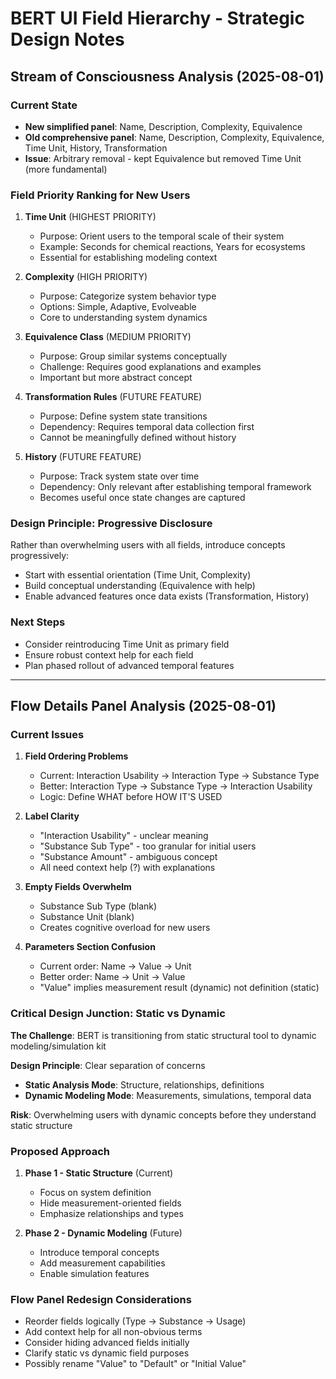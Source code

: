 # BERT UI Field Hierarchy - Strategic Design Notes

## Stream of Consciousness Analysis (2025-08-01)

### Current State
- **New simplified panel**: Name, Description, Complexity, Equivalence
- **Old comprehensive panel**: Name, Description, Complexity, Equivalence, Time Unit, History, Transformation
- **Issue**: Arbitrary removal - kept Equivalence but removed Time Unit (more fundamental)

### Field Priority Ranking for New Users

1. **Time Unit** (HIGHEST PRIORITY)
   - Purpose: Orient users to the temporal scale of their system
   - Example: Seconds for chemical reactions, Years for ecosystems
   - Essential for establishing modeling context

2. **Complexity** (HIGH PRIORITY)  
   - Purpose: Categorize system behavior type
   - Options: Simple, Adaptive, Evolveable
   - Core to understanding system dynamics

3. **Equivalence Class** (MEDIUM PRIORITY)
   - Purpose: Group similar systems conceptually
   - Challenge: Requires good explanations and examples
   - Important but more abstract concept

4. **Transformation Rules** (FUTURE FEATURE)
   - Purpose: Define system state transitions
   - Dependency: Requires temporal data collection first
   - Cannot be meaningfully defined without history

5. **History** (FUTURE FEATURE)
   - Purpose: Track system state over time
   - Dependency: Only relevant after establishing temporal framework
   - Becomes useful once state changes are captured

### Design Principle: Progressive Disclosure
Rather than overwhelming users with all fields, introduce concepts progressively:
- Start with essential orientation (Time Unit, Complexity)
- Build conceptual understanding (Equivalence with help)
- Enable advanced features once data exists (Transformation, History)

### Next Steps
- Consider reintroducing Time Unit as primary field
- Ensure robust context help for each field
- Plan phased rollout of advanced temporal features

---

## Flow Details Panel Analysis (2025-08-01)

### Current Issues

1. **Field Ordering Problems**
   - Current: Interaction Usability → Interaction Type → Substance Type
   - Better: Interaction Type → Substance Type → Interaction Usability
   - Logic: Define WHAT before HOW IT'S USED

2. **Label Clarity**
   - "Interaction Usability" - unclear meaning
   - "Substance Sub Type" - too granular for initial users
   - "Substance Amount" - ambiguous concept
   - All need context help (?) with explanations

3. **Empty Fields Overwhelm**
   - Substance Sub Type (blank)
   - Substance Unit (blank)
   - Creates cognitive overload for new users

4. **Parameters Section Confusion**
   - Current order: Name → Value → Unit
   - Better order: Name → Unit → Value
   - "Value" implies measurement result (dynamic) not definition (static)

### Critical Design Junction: Static vs Dynamic

**The Challenge**: BERT is transitioning from static structural tool to dynamic modeling/simulation kit

**Design Principle**: Clear separation of concerns
- **Static Analysis Mode**: Structure, relationships, definitions
- **Dynamic Modeling Mode**: Measurements, simulations, temporal data

**Risk**: Overwhelming users with dynamic concepts before they understand static structure

### Proposed Approach

1. **Phase 1 - Static Structure** (Current)
   - Focus on system definition
   - Hide measurement-oriented fields
   - Emphasize relationships and types

2. **Phase 2 - Dynamic Modeling** (Future)
   - Introduce temporal concepts
   - Add measurement capabilities
   - Enable simulation features

### Flow Panel Redesign Considerations
- Reorder fields logically (Type → Substance → Usage)
- Add context help for all non-obvious terms
- Consider hiding advanced fields initially
- Clarify static vs dynamic field purposes
- Possibly rename "Value" to "Default" or "Initial Value"